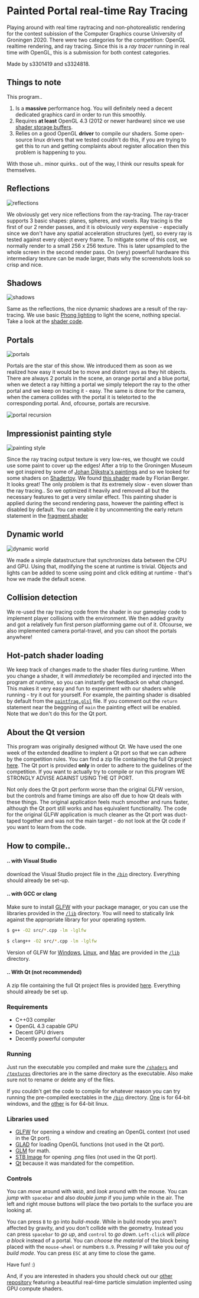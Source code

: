 # Painted Portal real-time Ray Tracing

Playing around with real time raytracing and non-photorealistic rendering for the contest subission of the Computer Graphics course University of Groningen 2020. There were two categories for the competition: OpenGL realtime rendering, and ray tracing. Since this is a _ray tracer_ running in real time _with_ OpenGL, this is a submission for both contest categories.

Made by s3301419 and s3324818.

## Things to note

This program..

1. Is a **massive** performance hog. You will definitely need a decent dedicated graphics card in order to run this smoothly.
2. Requires **at least** OpenGL 4.3 (2012 or newer hardware) since we use [shader storage buffers](https://www.khronos.org/opengl/wiki/Shader_Storage_Buffer_Object).
3. Relies on a good OpenGL **driver** to compile our shaders. Some open-source linux drivers that we tested couldn't do this, if you are trying to get this to run and getting complaints about register allocation then this problem is happening to you.

With those uh.. minor quirks.. out of the way, I think our results speak for themselves.

## Reflections

![reflections](/screenshots/reflections.png)

We obviously get very nice reflections from the ray-tracing. The ray-tracer supports 3 basic shapes: planes, spheres, and voxels. Ray tracing is the first of our 2 render passes, and it is obviously _very_ expensive - especially since we don't have any spatial acceleration structures (yet), so every ray is tested against every object every frame. To mitigate some of this cost, we normally render to a small 256 x 256 texture. This is later upsampled to the whole screen in the second render pass. On (very) powerfull hardware this intermediary texture can be made larger, thats why the screenshots look so crisp and nice.

## Shadows

![shadows](/screenshots/shadows.png)

Same as the reflections, the nice dynamic shadows are a result of the ray-tracing. We use basic [Phong lighting](https://en.wikipedia.org/wiki/Phong_reflection_model) to light the scene, nothing special. Take a look at the [shader code](/shaders/rayfrag.glsl).

## Portals

![portals](/screenshots/portal.png)

Portals are the star of this show. We introduced them as soon as we realized how easy it would be to move and distort rays as they hit objects. There are always 2 portals in the scene, an orange portal and a blue portal, when we detect a ray hitting a portal we simply teleport the ray to the other portal and we keep on tracing it - easy. The same is done for the camera, when the camera collides with the portal it is teletorted to the corresponding portal. And, ofcourse, portals are recursive.

![portal recursion](/screenshots/recursion.png)

## Impressionist painting style

![painting style](/screenshots/painted-portal.png)

Since the ray tracing output texture is very low-res, we thought we could use some paint to cover up the edges! After a trip to the Groningen Museum we got inspired by some of [Johan Dijkstra's paintings](https://klaasamulder.wordpress.com/2005/09/20/wat-leuk-weer-een-johan-dijkstra-gevondendagblad-vh-noorden/) and so we looked for some shaders on [Shadertoy](https://www.shadertoy.com/). We found [this shader](https://www.shadertoy.com/view/MtKcDG) made by Florian Berger. It looks great! The only problem is that its extremely slow - even slower than the ray tracing.. So we optimized it heavily and removed all but the necessary features to get a very similar effect. This painting shader is applied during the second rendering pass, however the painting effect is disabled by default. You can enable it by uncommenting the early return statement in the [fragment shader](/shaders/paintfrag.glsl)

## Dynamic world

![dynamic world](/screenshots/scene3.png)

We made a simple datastructure that synchronizes data between the CPU and GPU. Using that, modifying the scene at runtime is trivial. Objects and lights can be added to scene using point and click editing at runtime - that's how we made the default scene.

## Collision detection

We re-used the ray tracing code from the shader in our gameplay code to implement player collisions with the environment. We then added gravity and got a relatively fun first person platforming game out of it. Ofcourse, we also implemented camera portal-travel, and you can shoot the portals anywhere!

## Hot-patch shader loading

We keep track of changes made to the shader files during runtime. When you change a shader, it will _immediately_ be recompiled and injected into the program _at runtime_, so you can instantly get feedback on what changed. This makes it very easy and fun to experiment with our shaders while running - try it out for yourself. For example, the painting shader is disabled by default from the [`paintfrag.glsl`](/shaders/paintfrag.glsl) file. If you comment out the `return` statement near the beggning of `main` the painting effect will be enabled. Note that we don't do this for the Qt port.

## About the Qt version

This program was originally designed without Qt. We have used the one week of the extended deadline to implent a Qt port so that we can adhere by the competition rules. You can find a zip file containing the full Qt project [here](/Qt%20Port.zip). The Qt port is provided **only** in order to adhere to the guidelines of the competition. If you want to actually try to compile or run this program WE STRONGLY ADVISE AGAINST USING THE QT PORT.

Not only does the Qt port perform worse than the original GLFW version, but the controls and frame timings are also off due to how Qt deals with these things. The original application feels much smoother and runs faster, although the Qt port still works and has equivalent functionality. The code for the original GLFW application is much cleaner as the Qt port was duct-taped together and was not the main target - do not look at the Qt code if you want to learn from the code.

## How to compile..

#### .. with Visual Studio 

download the Visual Studio project file in the [`/bin`](/bin) directory. Everything should already be set-up.

#### .. with GCC or clang

Make sure to install [GLFW](https://www.glfw.org/download.html) with your package manager, or you can use the libraries provided in the [`/lib`](/lib) directory. You will need to statically link against the appropriate library for your operating system.

```bash
$ g++ -O2 src/*.cpp -lm -lglfw
```

```bash
$ clang++ -O2 src/*.cpp -lm -lglfw
```

Version of GLFW for [Windows](/lib/glfw3.lib), [Linux](/lib/libglfw3.so), and [Mac](/lib/libglfw3.a) are provided in the [`/lib`](/lib) directory.

#### .. With Qt (not recommended)

A zip file containing the full Qt project files is provided [here](/Qt%20Port.zip). Everything should already be set up. 

### Requirements

- C++03 compiler
- OpenGL 4.3 capable GPU
- Decent GPU drivers
- Decently powerful computer

### Running

Just run the executable you compiled and make sure the [`/shaders`](/shaders) and [`/textures`](/textures) directories are in the same directory as the executable. Also make sure not to rename or delete any of the files.

If you couldn't get the code to compile for whatever reason you can try running the pre-compiled exectables in the [`/bin`](/bin) directory. [One](/bin/Paint%20Tracer.exe) is for 64-bit windows, and the [other](/bin/Paint%20Tracer.out) is for 64-bit linux.

### Libraries used
- [GLFW](https://www.glfw.org/) for opening a window and creating an OpenGL context (not used in the Qt port).
- [GLAD](https://glad.dav1d.de/) for loading OpenGL functions (not used in the Qt port).
- [GLM](https://glm.g-truc.net/0.9.9/index.html) for math.
- [STB Image](https://github.com/nothings/stb) for opening .png files (not used in the Qt port).
- [Qt](https://www.qt.io/) because it was mandated for the competition.

### Controls

You can _move_ around with `WASD`, and _look_ around with the mouse. You can _jump_ with `spacebar` and also _double jump_ if you jump while in the air. The left and right mouse buttons will place the two portals to the surface you are looking at.

You can press `B` to go into _build-mode_. While in build mode you aren't affected by gravity, and you don't collide with the geometry. Instead you can press `spacebar` to _go up_, and `control` to _go down_. `Left-click` will _place a block_ instead of a portal. You can _choose the material_ of the block being placed with the `mouse-wheel` or numbers `0`..`9`. Pressing `P` will take you _out of build mode_. You can press `ESC` at any time to close the game.
    
Have fun! :)

And, if you are interested in shaders you should check out our [other repository](https://github.com/blat-blatnik/Pocket-Universe) featuring a beautiful real-time particle simulation implented using GPU compute shaders.
